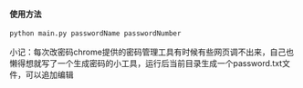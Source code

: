 #### 使用方法

```python
python main.py passwordName passwordNumber
```

小记：每次改密码chrome提供的密码管理工具有时候有些网页调不出来，自己也懒得想就写了一个生成密码的小工具，运行后当前目录生成一个password.txt文件，可以追加编辑
